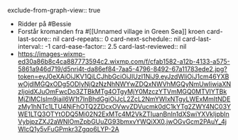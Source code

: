 exclude-from-graph-view:: true

- Ridder på #Bessie
- Forstår kromanden fra #[[Unnamed village in Green Sea]] kroen
  card-last-score:: nil
  card-repeats:: 0
  card-next-schedule:: nil
  card-last-interval:: -1
  card-ease-factor:: 2.5
  card-last-reviewed:: nil
- https://images-wixmp-ed30a86b8c4ca887773594c2.wixmp.com/f/cfab1582-a12b-4133-a575-5861a946d719/d5nri4t-da86ef84-7aa5-4796-8492-67a11783ede2.jpg?token=eyJ0eXAiOiJKV1QiLCJhbGciOiJIUzI1NiJ9.eyJzdWIiOiJ1cm46YXBwOjdlMGQxODg5ODIyNjQzNzNhNWYwZDQxNWVhMGQyNmUwIiwiaXNzIjoidXJuOmFwcDo3ZTBkMTg4OTgyMjY0MzczYTVmMGQ0MTVlYTBkMjZlMCIsIm9iaiI6W1t7InBhdGgiOiJcL2ZcL2NmYWIxNTgyLWExMmItNDEzMy1hNTc1LTU4NjFhOTQ2ZDcxOVwvZDVucmk0dC1kYTg2ZWY4NC03YWE1LTQ3OTYtODQ5Mi02N2ExMTc4M2VkZTIuanBnIn1dXSwiYXVkIjpbInVybjpzZXJ2aWNlOmZpbGUuZG93bmxvYWQiXX0.jwOGvGcm2PAuY_4jWlcQ1y5vFuGPmkr3Zgqo6LYP-2A